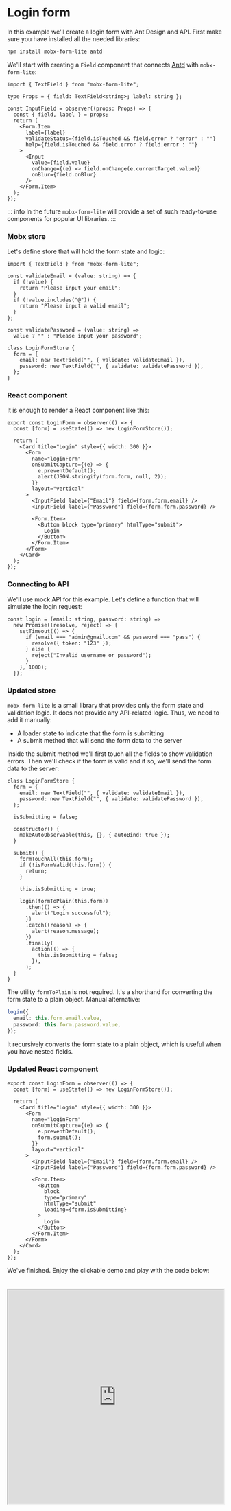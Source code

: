 # Login form

In this example we'll create a login form with Ant Design and API. First make sure you have installed all the needed libraries:

```bash
npm install mobx-form-lite antd
```

We'll start with creating a `Field` component that connects [Antd](https://ant.design/) with `mobx-form-lite`:

```tsx
import { TextField } from "mobx-form-lite";

type Props = { field: TextField<string>; label: string };

const InputField = observer((props: Props) => {
  const { field, label } = props;
  return (
    <Form.Item
      label={label}
      validateStatus={field.isTouched && field.error ? "error" : ""}
      help={field.isTouched && field.error ? field.error : ""}
    >
      <Input
        value={field.value}
        onChange={(e) => field.onChange(e.currentTarget.value)}
        onBlur={field.onBlur}
      />
    </Form.Item>
  );
});
```

::: info
In the future `mobx-form-lite` will provide a set of such ready-to-use components for popular UI libraries.
:::

### Mobx store

Let's define store that will hold the form state and logic:

```tsx
import { TextField } from "mobx-form-lite";

const validateEmail = (value: string) => {
  if (!value) {
    return "Please input your email";
  }
  if (!value.includes("@")) {
    return "Please input a valid email";
  }
};

const validatePassword = (value: string) =>
  value ? "" : "Please input your password";

class LoginFormStore {
  form = {
    email: new TextField("", { validate: validateEmail }),
    password: new TextField("", { validate: validatePassword }),
  };
}
```

### React component

It is enough to render a React component like this:

```tsx
export const LoginForm = observer(() => {
  const [form] = useState(() => new LoginFormStore());

  return (
    <Card title="Login" style={{ width: 300 }}>
      <Form
        name="loginForm"
        onSubmitCapture={(e) => {
          e.preventDefault();
          alert(JSON.stringify(form.form, null, 2));
        }}
        layout="vertical"
      >
        <InputField label={"Email"} field={form.form.email} />
        <InputField label={"Password"} field={form.form.password} />

        <Form.Item>
          <Button block type="primary" htmlType="submit">
            Login
          </Button>
        </Form.Item>
      </Form>
    </Card>
  );
});
```

### Connecting to API

We'll use mock API for this example. Let's define a function that will simulate the login request:

```tsx
const login = (email: string, password: string) =>
  new Promise((resolve, reject) => {
    setTimeout(() => {
      if (email === "admin@gmail.com" && password === "pass") {
        resolve({ token: "123" });
      } else {
        reject("Invalid username or password");
      }
    }, 1000);
  });
```

### Updated store

`mobx-form-lite` is a small library that provides only the form state and validation logic. It does not provide any API-related logic. Thus, we need to add it manually:

- A loader state to indicate that the form is submitting
- A submit method that will send the form data to the server

Inside the submit method we'll first touch all the fields to show validation errors. Then we'll check if the form is valid and if so, we'll send the form data to the server:

```tsx{7,13-33}
class LoginFormStore {
  form = {
    email: new TextField("", { validate: validateEmail }),
    password: new TextField("", { validate: validatePassword }),
  };

  isSubmitting = false;

  constructor() {
    makeAutoObservable(this, {}, { autoBind: true });
  }

  submit() {
    formTouchAll(this.form);
    if (!isFormValid(this.form)) {
      return;
    }

    this.isSubmitting = true;

    login(formToPlain(this.form))
      .then(() => {
        alert("Login successful");
      })
      .catch((reason) => {
        alert(reason.message);
      })
      .finally(
        action(() => {
          this.isSubmitting = false;
        }),
      );
  }
}
```

The utility `formToPlain` is not required. It's a shorthand for converting the form state to a plain object. Manual alternative:

```ts
login({
  email: this.form.email.value,
  password: this.form.password.value,
});
```

It recursively converts the form state to a plain object, which is useful when you have nested fields.

### Updated React component

```tsx{10,22}
export const LoginForm = observer(() => {
  const [form] = useState(() => new LoginFormStore());

  return (
    <Card title="Login" style={{ width: 300 }}>
      <Form
        name="loginForm"
        onSubmitCapture={(e) => {
          e.preventDefault();
          form.submit();
        }}
        layout="vertical"
      >
        <InputField label={"Email"} field={form.form.email} />
        <InputField label={"Password"} field={form.form.password} />

        <Form.Item>
          <Button
            block
            type="primary"
            htmlType="submit"
            loading={form.isSubmitting}
          >
            Login
          </Button>
        </Form.Item>
      </Form>
    </Card>
  );
});
```

We've finished. Enjoy the clickable demo and play with the code below:

<iframe src="https://stackblitz.com/edit/vite-react-ts-xagd3i?embed=1&view=preview" style="margin-top: 20px" width="100%" height="500px"></iframe>
